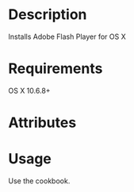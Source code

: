 Description
===========
Installs Adobe Flash Player for OS X

Requirements
============
OS X 10.6.8+

Attributes
==========

Usage
=====
Use the cookbook.

